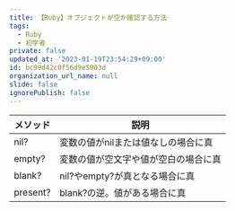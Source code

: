 ```yaml
---
title: 【Ruby】オブジェクトが空か確認する方法
tags:
  - Ruby
  - 初学者
private: false
updated_at: '2023-01-19T23:54:29+09:00'
id: bc99d42c0f56d9e5903d
organization_url_name: null
slide: false
ignorePublish: false
---
```

<table id="tablepress-169" class="tablepress tablepress-id-169 tablepress-responsive">
<thead>
<tr class="row-1 odd">
	<th class="column-1">メソッド</th><th class="column-2">説明</th>
</tr>
</thead>
<tbody class="row-hover">
<tr class="row-2 even">
	<td class="column-1">nil?</td><td class="column-2">変数の値がnilまたは値なしの場合に真</td>
</tr>
<tr class="row-3 odd">
	<td class="column-1">empty?</td><td class="column-2">変数の値が空文字や値が空白の場合に真</td>
</tr>
<tr class="row-4 even">
	<td class="column-1">blank?</td><td class="column-2">nil?やempty?が真となる場合に真</td>
</tr>
<tr class="row-5 odd">
	<td class="column-1">present?</td><td class="column-2">blank?の逆。値がある場合に真</td>
</tr>
</tbody>
</table>
